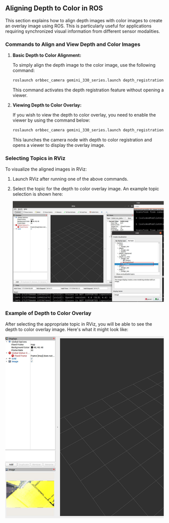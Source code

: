 ## Aligning Depth to Color in ROS

This section explains how to align depth images with color images to create an overlay image using ROS. This is particularly useful for applications requiring synchronized visual information from different sensor modalities.

### Commands to Align and View Depth and Color Images

1. **Basic Depth to Color Alignment:**

   To simply align the depth image to the color image, use the following command:

   ```bash
   roslaunch orbbec_camera gemini_330_series.launch depth_registration:=true
   ```

   This command activates the depth registration feature without opening a viewer.
2. **Viewing Depth to Color Overlay:**

   If you wish to view the depth to color overlay, you need to enable the viewer by using the command below:

   ```bash
   roslaunch orbbec_camera gemini_330_series.launch depth_registration:=true enable_d2c_viewer:=true
   ```

   This launches the camera node with depth to color registration and opens a viewer to display the overlay image.

### Selecting Topics in RViz

To visualize the aligned images in RViz:

1. Launch RViz after running one of the above commands.
2. Select the topic for the depth to color overlay image. An example topic selection is shown here:

   ![Topic Selection for Depth to Color Overlay](../image/align_depth_color/image3.png)

### Example of Depth to Color Overlay

After selecting the appropriate topic in RViz, you will be able to see the depth to color overlay image. Here's what it might look like:

![Depth to Color Overlay Image](../image/align_depth_color/image4.jpg)
